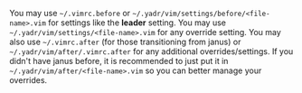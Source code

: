 You may use `~/.vimrc.before` or `~/.yadr/vim/settings/before/<file-name>.vim` for settings like the __leader__ setting.
You may use `~/.yadr/vim/settings/<file-name>.vim` for any override setting.
You may also use `~/.vimrc.after` (for those transitioning from janus) or `~/.yadr/vim/after/.vimrc.after` for any additional overrides/settings.
If you didn't have janus before, it is recommended to just put it in `~/.yadr/vim/after/<file-name>.vim` so you can better manage your overrides.
